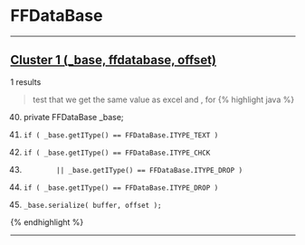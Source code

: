 # FFDataBase

***

## [Cluster 1 (_base, ffdatabase, offset)](./1)
1 results
> test that we get the same value as excel and , for 
{% highlight java %}
40. private FFDataBase _base;
102.     if ( _base.getIType() == FFDataBase.ITYPE_TEXT )
112.     if ( _base.getIType() == FFDataBase.ITYPE_CHCK
113.             || _base.getIType() == FFDataBase.ITYPE_DROP )
139.     if ( _base.getIType() == FFDataBase.ITYPE_DROP )
200.     _base.serialize( buffer, offset );
{% endhighlight %}

***

